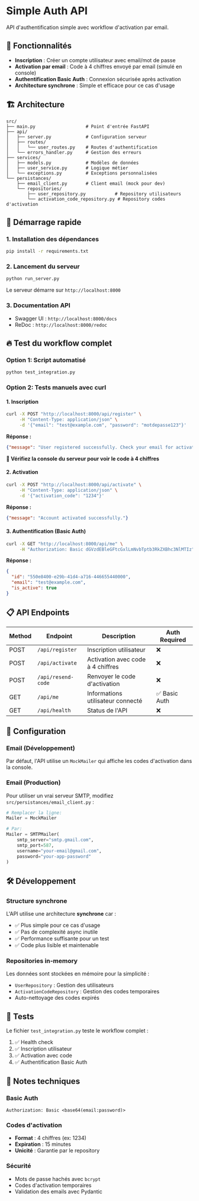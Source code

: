 # Simple Auth API

API d'authentification simple avec workflow d'activation par email.

## 🎯 Fonctionnalités

- **Inscription** : Créer un compte utilisateur avec email/mot de passe
- **Activation par email** : Code à 4 chiffres envoyé par email (simulé en console)
- **Authentification Basic Auth** : Connexion sécurisée après activation
- **Architecture synchrone** : Simple et efficace pour ce cas d'usage

## 🏗️ Architecture

```
src/
├── main.py                   # Point d'entrée FastAPI
├── api/
│   ├── server.py             # Configuration serveur
│   ├── routes/
│   │   └── user_routes.py    # Routes d'authentification
│   └── errors_handler.py     # Gestion des erreurs
├── services/
│   ├── models.py             # Modèles de données
│   ├── user_service.py       # Logique métier
│   └── exceptions.py         # Exceptions personnalisées
└── persistances/
    ├── email_client.py       # Client email (mock pour dev)
    └── repositories/
        ├── user_repository.py           # Repository utilisateurs
        └── activation_code_repository.py # Repository codes d'activation
```

## 🚀 Démarrage rapide

### 1. Installation des dépendances

```bash
pip install -r requirements.txt
```

### 2. Lancement du serveur

```bash
python run_server.py
```

Le serveur démarre sur `http://localhost:8000`

### 3. Documentation API

- Swagger UI : `http://localhost:8000/docs`
- ReDoc : `http://localhost:8000/redoc`

## 🔥 Test du workflow complet

### Option 1: Script automatisé

```bash
python test_integration.py
```

### Option 2: Tests manuels avec curl

#### 1. Inscription

```bash
curl -X POST "http://localhost:8000/api/register" \
     -H "Content-Type: application/json" \
     -d '{"email": "test@example.com", "password": "motdepasse123"}'
```

**Réponse :**
```json
{"message": "User registered successfully. Check your email for activation code."}
```

**👀 Vérifiez la console du serveur pour voir le code à 4 chiffres**

#### 2. Activation

```bash
curl -X POST "http://localhost:8000/api/activate" \
     -H "Content-Type: application/json" \
     -d '{"activation_code": "1234"}'
```

**Réponse :**
```json
{"message": "Account activated successfully."}
```

#### 3. Authentification (Basic Auth)

```bash
curl -X GET "http://localhost:8000/api/me" \
     -H "Authorization: Basic dGVzdEBleGFtcGxlLmNvbTptb3RkZXBhc3NlMTIz"
```

**Réponse :**
```json
{
  "id": "550e8400-e29b-41d4-a716-446655440000",
  "email": "test@example.com", 
  "is_active": true
}
```

## 📋 API Endpoints

| Method | Endpoint | Description | Auth Required |
|--------|----------|-------------|---------------|
| POST | `/api/register` | Inscription utilisateur | ❌ |
| POST | `/api/activate` | Activation avec code à 4 chiffres | ❌ |
| POST | `/api/resend-code` | Renvoyer le code d'activation | ❌ |
| GET | `/api/me` | Informations utilisateur connecté | ✅ Basic Auth |
| GET | `/api/health` | Status de l'API | ❌ |

## 🔧 Configuration

### Email (Développement)

Par défaut, l'API utilise un `MockMailer` qui affiche les codes d'activation dans la console.

### Email (Production)

Pour utiliser un vrai serveur SMTP, modifiez `src/persistances/email_client.py` :

```python
# Remplacer la ligne:
Mailer = MockMailer

# Par:
Mailer = SMTPMailer(
    smtp_server="smtp.gmail.com",
    smtp_port=587,
    username="your-email@gmail.com",
    password="your-app-password"
)
```

## 🛠️ Développement

### Structure synchrone

L'API utilise une architecture **synchrone** car :
- ✅ Plus simple pour ce cas d'usage
- ✅ Pas de complexité async inutile 
- ✅ Performance suffisante pour un test
- ✅ Code plus lisible et maintenable

### Repositories in-memory

Les données sont stockées en mémoire pour la simplicité :
- `UserRepository` : Gestion des utilisateurs
- `ActivationCodeRepository` : Gestion des codes temporaires
- Auto-nettoyage des codes expirés

## 🧪 Tests

Le fichier `test_integration.py` teste le workflow complet :

1. ✅ Health check
2. ✅ Inscription utilisateur  
3. ✅ Activation avec code
4. ✅ Authentification Basic Auth

## 📝 Notes techniques

### Basic Auth
```
Authorization: Basic <base64(email:password)>
```

### Codes d'activation
- **Format** : 4 chiffres (ex: 1234)
- **Expiration** : 15 minutes
- **Unicité** : Garantie par le repository

### Sécurité
- Mots de passe hachés avec `bcrypt`
- Codes d'activation temporaires
- Validation des emails avec Pydantic